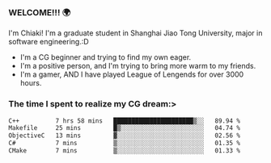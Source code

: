 ### WELCOME!!! 🌍

I'm Chiaki! I'm a graduate student in Shanghai Jiao Tong University, major in software engineering.:D

-  I'm a CG beginner and trying to find my own eager. 
-  I'm a positive person, and I'm trying to bring more warm to my friends.
-  I'm a gamer, AND I have played League of Lengends for over 3000 hours.


### The time I spent to realize my CG dream:>
<!--START_SECTION:waka-->

```txt
C++          7 hrs 58 mins   ██████████████████████▒░░   89.94 %
Makefile     25 mins         █▒░░░░░░░░░░░░░░░░░░░░░░░   04.74 %
ObjectiveC   13 mins         ▓░░░░░░░░░░░░░░░░░░░░░░░░   02.56 %
C#           7 mins          ▒░░░░░░░░░░░░░░░░░░░░░░░░   01.35 %
CMake        7 mins          ▒░░░░░░░░░░░░░░░░░░░░░░░░   01.33 %
```

<!--END_SECTION:waka-->

<!--
**Chiaki-meow/Chiaki-meow** is a ✨ _special_ ✨ repository because its `README.md` (this file) appears on your GitHub profile.

Here are some ideas to get you started:

- 🔭 I’m currently working on ...
- 🌱 I’m currently learning ...
- 👯 I’m looking to collaborate on ...
- 🤔 I’m looking for help with ...
- 💬 Ask me about ...
- 📫 How to reach me: ...
- 😄 Pronouns: ...
- ⚡ Fun fact: ...
-->
